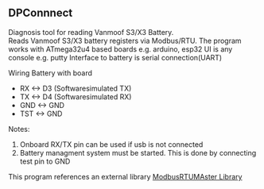 ## DPConnnect
Diagnosis tool for reading Vanmoof S3/X3 Battery.  
Reads Vanmoof S3/X3 battery registers via Modbus/RTU. 
The program works with ATmega32u4 based boards e.g. arduino, esp32 
UI is any console e.g. putty
Interface to battery is serial connection(UART)

Wiring Battery with board
- RX       <->  D3 (Softwaresimulated TX)
- TX       <->  D4 (Softwaresimulated RX)
- GND      <->  GND 
- TST      <->  GND  
    
Notes:
1. Onboard RX/TX pin can be used if usb is not connected 
2. Battery managment system must be started. This is done by connecting test pin to GND

This program references an external library [ModbusRTUMAster Library](https://github.com/CMB27/ModbusRTUMaster) 
